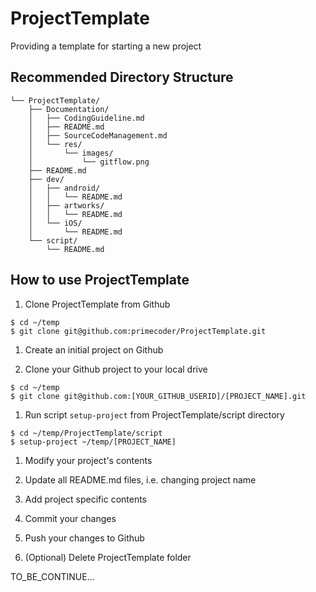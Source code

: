 # ProjectTemplate
Providing a template for starting a new project

## Recommended Directory Structure

```
└── ProjectTemplate/
    ├── Documentation/
    │   ├── CodingGuideline.md
    │   ├── README.md
    │   ├── SourceCodeManagement.md
    │   └── res/
    │       └── images/
    │           └── gitflow.png
    ├── README.md
    ├── dev/
    │   ├── android/
    │   │   └── README.md
    │   ├── artworks/
    │   │   └── README.md
    │   └── iOS/
    │       └── README.md
    └── script/
        └── README.md
```

## How to use ProjectTemplate

1. Clone ProjectTemplate from Github

  ```
  $ cd ~/temp
  $ git clone git@github.com:primecoder/ProjectTemplate.git
  ```

1. Create an initial project on Github

1. Clone your Github project to your local drive

  ```
  $ cd ~/temp
  $ git clone git@github.com:[YOUR_GITHUB_USERID]/[PROJECT_NAME].git
  ```

1. Run script `setup-project` from ProjectTemplate/script directory

  ```
  $ cd ~/temp/ProjectTemplate/script
  $ setup-project ~/temp/[PROJECT_NAME]
  ```

1. Modify your project's contents

  1. Update all README.md files, i.e. changing project name

  1. Add project specific contents

1. Commit your changes

1. Push your changes to Github

1. (Optional) Delete ProjectTemplate folder

TO_BE_CONTINUE...
